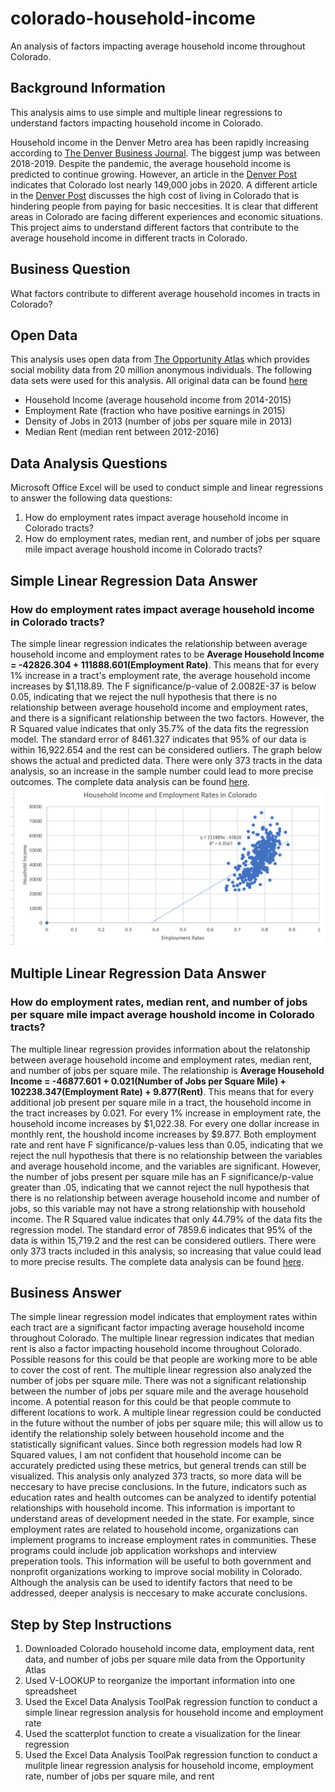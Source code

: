 # colorado-household-income
An analysis of factors impacting average household income throughout Colorado.
## Background Information
This analysis aims to use simple and multiple linear regressions to understand factors impacting household income in Colorado. 

Household income in the Denver Metro area has been rapidly increasing according to [The Denver Business Journal](https://www.bizjournals.com/denver/news/2020/12/24/denvers-average-income-keeps-growing.html). The biggest jump was between 2018-2019. Despite the pandemic, the average household income is predicted to continue growing. However, an article in the [Denver Post](https://www.denverpost.com/2020/12/07/colorado-may-not-recover-jobs-lost-this-year-until-2023-c-u-forecasters-predict/) indicates that Colorado lost nearly 149,000 jobs in 2020. A different article in the [Denver Post](https://www.denverpost.com/2018/01/05/forget-middle-class-in-denver-it-takes-63000-a-year-for-a-family-to-just-subsist/) discusses the high cost of living in Colorado that is hindering people from paying for basic neccesities. It is clear that different areas in Colorado are facing different experiences and economic situations. This project aims to understand different factors that contribute to the average household income in different tracts in Colorado.

## Business Question
What factors contribute to different average household incomes in tracts in Colorado?

## Open Data
This analysis uses open data from [The Opportunity Atlas](https://opportunityatlas.org) which provides social mobility data from 20 million anonymous individuals. 
The following data sets were used for this analysis. All original data can be found [here](https://github.com/cshah13/colorado-household-income/blob/main/Original%20Data.xlsx)
- Household Income (average household income from 2014-2015)
- Employment Rate (fraction who have positive earnings in 2015)
- Density of Jobs in 2013 (number of jobs per square mile in 2013)
- Median Rent (median rent between 2012-2016)

## Data Analysis Questions
Microsoft Office Excel will be used to conduct simple and linear regressions to answer the following data questions:
1. How do employment rates impact average household income in Colorado tracts?
2. How do employment rates, median rent, and number of jobs per square mile impact average houshold income in Colorado tracts?

## Simple Linear Regression Data Answer
### How do employment rates impact average household income in Colorado tracts?
The simple linear regression indicates the relationship between average household income and employment rates to be __Average Household Income = -42826.304 + 111888.601(Employment Rate)__. This means that for every 1% increase in a tract's employment rate, the average household income increases by $1,118.89. The F significance/p-value of 2.0082E-37 is below 0.05, indicating that we reject the null hypothesis that there is no relationship between average household income and employment rates, and there is a significant relationship between the two factors. However, the R Squared value indicates that only 35.7% of the data fits the regression model. The standard error of 8461.327 indicates that 95% of our data is within 16,922.654 and the rest can be considered outliers. The graph below shows the actual and predicted data. There were only 373 tracts in the data analysis, so an increase in the sample number could lead to more precise outcomes. The complete data analysis can be found [here](https://github.com/cshah13/colorado-household-income/blob/main/Data%20Analysis.xlsx).
![alttext](https://github.com/cshah13/colorado-household-income/blob/main/Simple%20Linear%20Regression%20Graph.png)

## Multiple Linear Regression Data Answer
### How do employment rates, median rent, and number of jobs per square mile impact average houshold income in Colorado tracts?
The multiple linear regression provides information about the relatonship between average household income and employment rates, median rent, and number of jobs per square mile. The relationship is __Average Household Income = -46877.601 + 0.021(Number of Jobs per Square Mile) + 102238.347(Employment Rate) + 9.877(Rent)__. This means that for every additional job present per square mile in a tract, the household income in the tract increases by 0.021. For every 1% increase in employment rate, the household income increases by $1,022.38. For every one dollar increase in monthly rent, the houshold income increases by $9.877. Both employment rate and rent have F significance/p-values less than 0.05, indicating that we reject the null hypothesis that there is no relationship between the variables and average household income, and the variables are significant. However, the number of jobs present per square mile has an F significance/p-value greater than .05, indicating that we cannot reject the null hypothesis that there is no relationship between average household income and number of jobs, so this variable may not have a strong relationship with household income. The R Squared value indicates that only 44.79% of the data fits the regression model. The standard error of 7859.6 indicates that 95% of the data is within 15,719.2 and the rest can be considered outliers. There were only 373 tracts included in this analysis, so increasing that value could lead to more precise results. The complete data analysis can be found [here](https://github.com/cshah13/colorado-household-income/blob/main/Data%20Analysis.xlsx).

## Business Answer
The simple linear regression model indicates that employment rates within each tract are a significant factor impacting average household income throughout Colorado. The multiple linear regression indicates that median rent is also a factor impacting household income throughout Colorado. Possible reasons for this could be that people are working more to be able to cover the cost of rent. The multiple linear regression also analyzed the number of jobs per square mile. There was not a significant relationship between the number of jobs per square mile and the average household income. A potential reason for this could be that people commute to different locations to work. A multiple linear regression could be conducted in the future without the number of jobs per square mile; this will allow us to identify the relationship solely between household income and the statistically significant values. Since both regression models had low R Squared values, I am not confident that household income can be accurately predicted using these metrics, but general trends can still be visualized. This analysis only analyzed 373 tracts, so more data will be neccesary to have precise conclusions. In the future, indicators such as education rates and health outcomes can be analyzed to identify potential relationships with household income. This information is important to understand areas of development needed in the state. For example, since employment rates are related to household income, organizations can implement programs to increase employment rates in communities. These programs could include job application workshops and interview preperation tools. This information will be useful to both government and nonprofit organizations working to improve social mobility in Colorado. Although the analysis can be used to identify factors that need to be addressed, deeper analysis is neccesary to make accurate conclusions.

## Step by Step Instructions
1. Downloaded Colorado household income data, employment data, rent data, and number of jobs per square mile data from the Opportunity Atlas
2. Used V-LOOKUP to reorganize the important information into one spreadsheet
3. Used the Excel Data Analysis ToolPak regression function to conduct a simple linear regression analysis for household income and employment rate
4. Used the scatterplot function to create a visualization for the linear regression
5. Used the Excel Data Analysis ToolPak regression function to conduct a mulitple linear regression analysis for household income, employment rate, number of jobs per square mile, and rent

